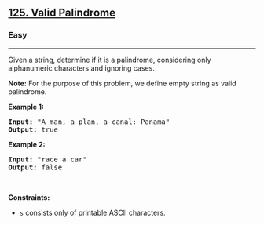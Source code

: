 <h2><a href="https://leetcode.com/problems/valid-palindrome/">125. Valid Palindrome</a></h2><h3>Easy</h3><hr><div><p>Given a string, determine if it is a palindrome, considering only alphanumeric characters and ignoring cases.</p>

<p><strong>Note:</strong>&nbsp;For the purpose of this problem, we define empty string as valid palindrome.</p>

<p><strong>Example 1:</strong></p>

<pre><strong>Input:</strong> "A man, a plan, a canal: Panama"
<strong>Output:</strong> true
</pre>

<p><strong>Example 2:</strong></p>

<pre><strong>Input:</strong> "race a car"
<strong>Output:</strong> false
</pre>

<p>&nbsp;</p>
<p><strong>Constraints:</strong></p>

<ul>
	<li><code>s</code> consists only of printable ASCII characters.</li>
</ul>
</div>